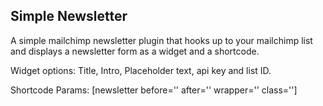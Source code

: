 Simple Newsletter
---

A simple mailchimp newsletter plugin that hooks up to your mailchimp list and displays a newsletter form as a widget and a shortcode.

Widget options: Title, Intro, Placeholder text, api key and list ID.

Shortcode Params: [newsletter before='' after='' wrapper='' class='']